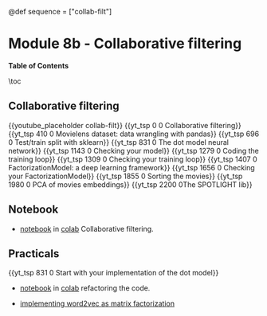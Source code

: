@def sequence = ["collab-filt"]

# Module 8b - Collaborative filtering


**Table of Contents**

\toc


## Collaborative filtering

{{youtube_placeholder collab-filt}}
{{yt_tsp 0 0 Collaborative filtering}}
{{yt_tsp 410 0 Movielens dataset: data wrangling with pandas}}
{{yt_tsp 696 0 Test/train split with sklearn}}
{{yt_tsp 831 0 The dot model neural network}}
{{yt_tsp 1143 0 Checking your model}}
{{yt_tsp 1279 0 Coding the training loop}}
{{yt_tsp 1309 0 Checking your training loop}}
{{yt_tsp 1407 0 FactorizationModel: a deep learning framework}}
{{yt_tsp 1656 0 Checking your FactorizationModel}}
{{yt_tsp 1855 0 Sorting the movies}}
{{yt_tsp 1980 0 PCA of movies embeddings}}
{{yt_tsp 2200 0The SPOTLIGHT lib}}

## Notebook

- [notebook](https://github.com/dataflowr/notebooks/blob/master/Module8/08_collaborative_filtering_empty.ipynb) in [colab](https://colab.research.google.com/github/dataflowr/notebooks/blob/master/Module8/08_collaborative_filtering_empty.ipynb) Collaborative filtering.

## Practicals

{{yt_tsp 831 0 Start with your implementation of the dot model}}

- [notebook](https://github.com/dataflowr/notebooks/blob/master/Module8/08_collaborative_filtering_1M.ipynb) in [colab](https://colab.research.google.com/github/dataflowr/notebooks/blob/master/Module8/08_collaborative_filtering_1M.ipynb) refactoring the code.

- [implementing word2vec as matrix factorization](https://github.com/dataflowr/notebooks/blob/master/Module8/08_word2vec.ipynb)

